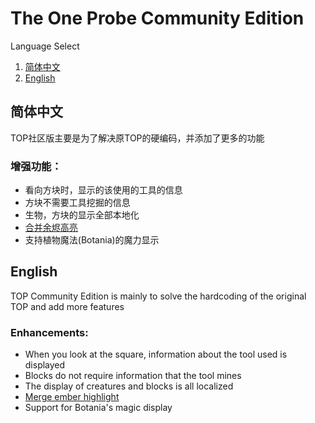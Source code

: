 # The One Probe Community Edition

Language Select

1. [简体中文](#简体中文)
2. [English](#English)

## 简体中文

TOP社区版主要是为了解决原TOP的硬编码，并添加了更多的功能

### 增强功能：

* 看向方块时，显示的该使用的工具的信息
* 方块不需要工具挖掘的信息
* 生物，方块的显示全部本地化
* [合并余烬高亮](#https://github.com/lyuxc-unknow/ember_top)
* 支持植物魔法(Botania)的魔力显示

## English

TOP Community Edition is mainly to solve the hardcoding of the original TOP and add more features

### Enhancements:

* When you look at the square, information about the tool used is displayed
* Blocks do not require information that the tool mines
* The display of creatures and blocks is all localized
* [Merge ember highlight](#https://github.com/lyuxc-unknow/ember_top)
* Support for Botania's magic display